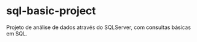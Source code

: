 # sql-basic-project
Projeto de análise de dados através do SQLServer, com consultas básicas em SQL.
